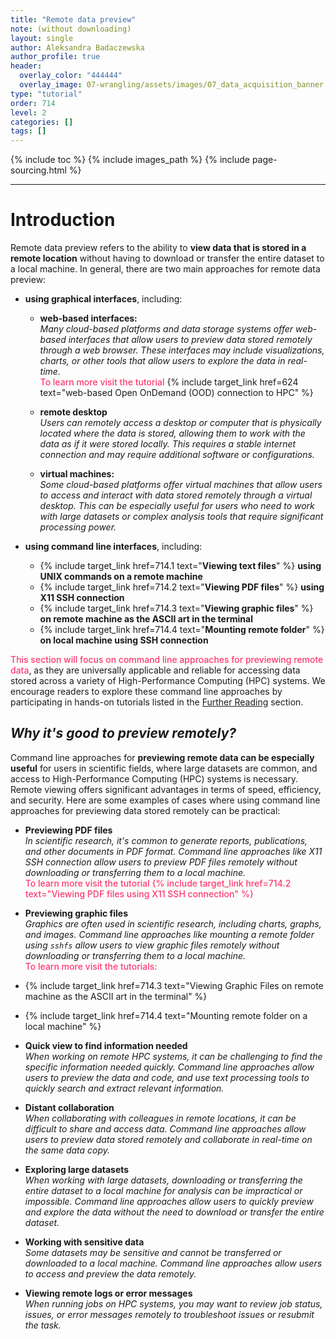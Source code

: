 ```yaml
---
title: "Remote data preview"
note: (without downloading)
layout: single
author: Aleksandra Badaczewska
author_profile: true
header:
  overlay_color: "444444"
  overlay_image: 07-wrangling/assets/images/07_data_acquisition_banner.png
type: "tutorial"
order: 714
level: 2
categories: []
tags: []
---
```


{% include toc %}
{% include images_path %}
{% include page-sourcing.html %}

---


# Introduction

Remote data preview refers to the ability to **view data that is stored in a remote location** without having to download or transfer the entire dataset to a local machine. In general, there are two main approaches for remote data preview:
* **using graphical interfaces**, including:

  * **web-based interfaces:** <br>
  <i>Many cloud-based platforms and data storage systems offer web-based interfaces that allow users to preview data stored remotely through a web browser. These interfaces may include visualizations, charts, or other tools that allow users to explore the data in real-time.</i> <br> <span style="color: #ff3870; font-weight: 500;">To learn more visit the tutorial</span> {% include target_link href=624 text="web-based Open OnDemand (OOD) connection to HPC" %}

  * **remote desktop** <br>
  <i>Users can remotely access a desktop or computer that is physically located where the data is stored, allowing them to work with the data as if it were stored locally. This requires a stable internet connection and may require additional software or configurations.</i>

  * **virtual machines:** <br>
  <i>Some cloud-based platforms offer virtual machines that allow users to access and interact with data stored remotely through a virtual desktop. This can be especially useful for users who need to work with large datasets or complex analysis tools that require significant processing power.</i>

<ul><li><b>using command line interfaces</b>, including:</li>
  <ul>
  <li> {% include target_link href=714.1 text="<b>Viewing text files</b>" %} <b>using UNIX commands on a remote machine</b></li>
  <li> {% include target_link href=714.2 text="<b>Viewing PDF files</b>" %} <b>using X11 SSH connection</b></li>
  <li> {% include target_link href=714.3 text="<b>Viewing graphic files</b>" %} <b>on remote machine as the ASCII art in the terminal</b></li>
  <li> {% include target_link href=714.4 text="<b>Mounting remote folder</b>" %} <b>on local machine using SSH connection</b></li>
  </ul>
</ul>


<span style="color: #ff3870; font-weight: 500;">This section will focus on command line approaches for previewing remote data</span>, as they are universally applicable and reliable for accessing data stored across a variety of High-Performance Computing (HPC) systems. We encourage readers to explore these command line approaches by participating in hands-on tutorials listed in the [Further Reading](#further-reading) section.

## *Why it's good to preview remotely?*

Command line approaches for **previewing remote data can be especially useful** for users in scientific fields, where large datasets are common, and access to High-Performance Computing (HPC) systems is necessary. Remote viewing offers significant advantages in terms of speed, efficiency, and security. Here are some examples of cases where using command line approaches for previewing data stored remotely can be practical:

* **Previewing PDF files** <br>
<i>In scientific research, it's common to generate reports, publications, and other documents in PDF format. Command line approaches like X11 SSH connection allow users to preview PDF files remotely without downloading or transferring them to a local machine.</i> <br> <span style="color: #ff3870; font-weight: 500;">To learn more visit the tutorial {% include target_link href=714.2 text="Viewing PDF files using X11 SSH connection" %} </span>

* **Previewing graphic files** <br>
*Graphics are often used in scientific research, including charts, graphs, and images. Command line approaches like mounting a remote folder using `sshfs` allow users to view graphic files remotely without downloading or transferring them to a local machine.* <br> <span style="color: #ff3870; font-weight: 500;">To learn more visit the tutorials:</span>
* {% include target_link href=714.3 text="Viewing Graphic Files on remote machine as the ASCII art in the terminal" %}
* {% include target_link href=714.4 text="Mounting remote folder on a local machine" %}

* **Quick view to find information needed** <br>
<i>When working on remote HPC systems, it can be challenging to find the specific information needed quickly. Command line approaches allow users to preview the data and code, and use text processing tools to quickly search and extract relevant information.</i>

* **Distant collaboration** <br>
<i>When collaborating with colleagues in remote locations, it can be difficult to share and access data. Command line approaches allow users to preview data stored remotely and collaborate in real-time on the same data copy.</i>

* **Exploring large datasets** <br>
<i>When working with large datasets, downloading or transferring the entire dataset to a local machine for analysis can be impractical or impossible. Command line approaches allow users to quickly preview and explore the data without the need to download or transfer the entire dataset.</i>

* **Working with sensitive data** <br>
<i>Some datasets may be sensitive and cannot be transferred or downloaded to a local machine. Command line approaches allow users to access and preview the data remotely.</i>

* **Viewing remote logs or error messages** <br>
<i>When running jobs on HPC systems, you may want to review job status, issues, or error messages remotely to troubleshoot issues or resubmit the task.</i>
